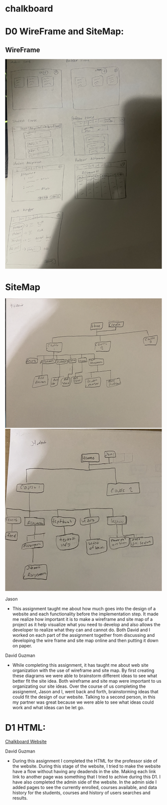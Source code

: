 # chalkboard


# D0 WireFrame and SiteMap:
## WireFrame
![WireFrame](https://github.com/DavidGuzman1999/chalkboard/blob/main/images/IMG-0692.jpg)

# SiteMap
![SiteMapProfessor](https://github.com/DavidGuzman1999/chalkboard/blob/main/images/siteMapProfessor.png)
![SiteMapStudent](https://github.com/DavidGuzman1999/chalkboard/blob/main/images/siteMapStudent.png)


Jason
- This assignment taught me about how much goes into the design of a website and each functionality before the implementation step.
It made me realize how important it is to make a wireframe and site map of a project as it help visualize what you need to develop and also
allows the developer to realize what they can and cannot do. Both David and I worked on each part of the assignment together from discussing and developing the wire frame
and site map online and then putting it down on paper.

David Guzman 
- While completing this assignment, it has taught me about web site organization with the use of wireframe and site map. By first creating these diagrams
we were able to brainstorm different ideas to see what better fit the site idea. Both wireframe and site map were important to us organizating our site ideas. 
Over the course of us completing the assignemnt, Jason and I, went back and forth, brainstorming ideas that could fit the design of our website. 
Talking to a second person, in this my partner was great because we were able to see what ideas could work and what ideas can be let go.

# D1 HTML:
[Chalkboard Website](https://davidguzman1999.github.io/chalkboard/index.html)

David Guzman
- During this assignment I completed the HTML for the professor side of the website. During this stage of the website, I tried to make the website have a flow without having any deadends in the site. Making each link link to another page was something that I tried to achive during this D1. I have also completed the admin side of the website. In the admin side I added pages to see the currently enrolled, courses available, and data history for the students, courses and history of users searches and results.  
